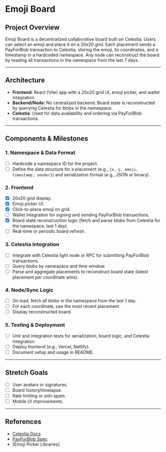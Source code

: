 # Emoji Board

## Project Overview
Emoji Board is a decentralized collaborative board built on Celestia. Users can select an emoji and place it on a 20x20 grid. Each placement sends a PayForBlob transaction to Celestia, storing the emoji, its coordinates, and a timestamp in a hardcoded namespace. Any node can reconstruct the board by reading all transactions in the namespace from the last 7 days.

---

## Architecture
- **Frontend**: React (Vite) app with a 20x20 grid UI, emoji picker, and wallet integration.
- **Backend/Node**: No centralized backend. Board state is reconstructed by querying Celestia for blobs in the namespace.
- **Celestia**: Used for data availability and ordering via PayForBlob transactions.

---

## Components & Milestones

### 1. Namespace & Data Format
- [ ] Hardcode a namespace ID for the project.
- [ ] Define the data structure for a placement (e.g., `{x, y, emoji, timestamp, sender}`) and serialization format (e.g., JSON or binary).

### 2. Frontend
- [x] 20x20 grid display.
- [x] Emoji picker UI.
- [x] Click-to-place emoji on grid.
- [ ] Wallet integration for signing and sending PayForBlob transactions.
- [x] Board state reconstruction logic (fetch and parse blobs from Celestia for the namespace, last 1 day).
- [ ] Real-time or periodic board refresh.

### 3. Celestia Integration
- [ ] Integrate with Celestia light node or RPC for submitting PayForBlob transactions.
- [ ] Query blobs by namespace and time window.
- [ ] Parse and aggregate placements to reconstruct board state (latest placement per coordinate wins).

### 4. Node/Sync Logic
- [ ] On load, fetch all blobs in the namespace from the last 1 day.
- [ ] For each coordinate, use the most recent placement.
- [ ] Display reconstructed board.

### 5. Testing & Deployment
- [ ] Unit and integration tests for serialization, board logic, and Celestia integration.
- [ ] Deploy frontend (e.g., Vercel, Netlify).
- [ ] Document setup and usage in README.

---

## Stretch Goals
- [ ] User avatars or signatures.
- [ ] Board history/timelapse.
- [ ] Rate limiting or anti-spam.
- [ ] Mobile UI improvements.

---

## References
- [Celestia Docs](https://docs.celestia.org/)
- [PayForBlob Spec](https://docs.celestia.org/nodes/submit-blob)
- [Emoji Picker Libraries]